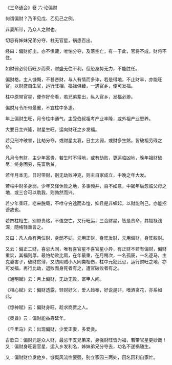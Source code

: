 《三命通会》卷 六·论偏财

何谓偏财？乃甲见戊、乙见己之例。

非妻所带，乃众人之财也。

切忌有姊妹兄弟分夺，柱无官星，祸患百出。

经曰：偏财好出，亦不惧藏，唯怕分夺，及落空亡，有一于此，官将不成，财将不住。

如财弱必待历旺乡而荣，财盛无往不利，但恐身势无力，不能胜任。

偏财格，主人慷慨，不甚吝财，与人有情而多诈，若是得地，不止财丰，亦能旺官，以财盛自生官，运行旺相，福禄俱臻，一遇官乡，便可发福。

柱中原带官星，便作好命看，若兄弟辈出，纵入官乡，发福必渺。

偏财月令所带最重，不宜柱中多逢。

年上偏财生旺，月令柱中通气，主受伯叔祖考产业丰隆，或外祖产业恩养。

大要日主兴隆，财星生旺，运向财旺之乡发福。

若见刑冲破害，比劫分夺，或财星太衰，日主太弱，或财多生煞，皆破祖劳碌之命。

凡月令有财，主少年富贵，若生时不得地，或有劫败，更运临凶地，晚年祖财破尽，终身困穷，先富后贫。

若年月本无，日时带财，别无劫败冲克，则主自家成立，中晚之年大发。

若柱中财多身弱，少年又径休败之地，多事频并，百不如意，中密年后忽临父母之地，或三合可以助我，则勃然而兴。

若少年乘旺，老来脱局，不唯守穷途而ゐ惶，抑且是非蜂起，以财能利己，亦能招谤故也。

若四柱相生，别带贵格，不值空亡，又行旺运，三合财星，皆是贵命，其福禄浅深，随格轻重言之。

又曰：凡人命有两位财，身弱不妨，元用正财，身旺发财，元用偏财，身旺脱财。

又云：偏正二财，喜忌大同，唯有喜官星不喜官星小异，有正财不若有偏财，偏财重实，其福则厚，最怕劫败比肩，在年最重，在月稍次，一名孤辰，一名逐马，主克妻害子，破财贫薄，又防阴贼小人同类相伤，柱中元犯此忌，运行财旺之地，亦可发福，再行比劫，退败而身死者有之，遭官破败者有之。

《通明赋》云：月上偏财，无劫无败，富甲人间。

《相心赋》云：偏财透露，轻财好义，爱人趋奉，好说是非，嗜酒贪花，亦系如此。

《惊神赋》云：偏财身旺，趁求商贾之人。

《奥旨》云：偏财能益寿延年。

《千里马》云：出现偏财，少爱正妻，多爱妾。

古歌曰：偏财元是众人财，最忌干支兄弟来，身强财旺皆为福，若带官星更妙哉！又：偏财身旺要官星，运入乡发利名，姊妹弟兄分夺去，功名不遂祸随生。

又：偏财财位发他乡，慷慨风流性要强，别立家园三两处，因名因利自家忙。

